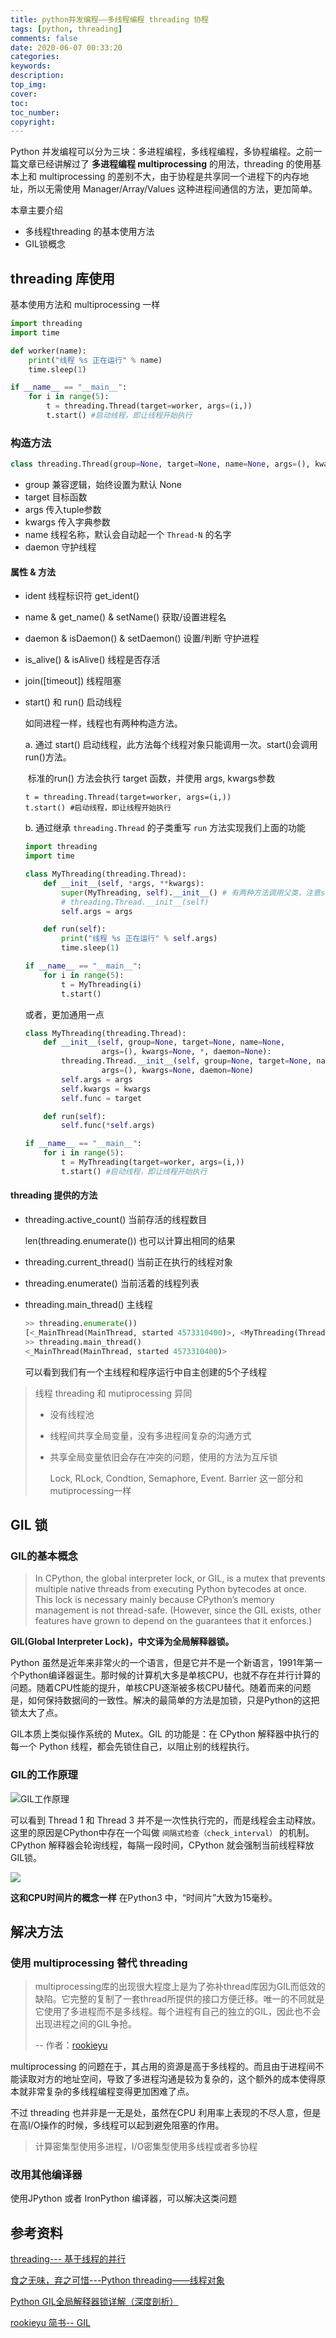 ```yaml
---
title: python并发编程——多线程编程 threading 协程
tags: [python, threading]
comments: false
date: 2020-06-07 00:33:20
categories:
keywords:
description:
top_img:
cover:
toc:
toc_number:
copyright:
---
```


Python 并发编程可以分为三块：多进程编程，多线程编程，多协程编程。之前一篇文章已经讲解过了 **多进程编程 multiprocessing** 的用法，threading 的使用基本上和 multiprocessing 的差别不大，由于协程是共享同一个进程下的内存地址，所以无需使用 Manager/Array/Values 这种进程间通信的方法，更加简单。

本章主要介绍

- 多线程threading 的基本使用方法
- GIL锁概念

<!--more-->

## threading 库使用

基本使用方法和 multiprocessing 一样

```python
import threading
import time

def worker(name):
    print("线程 %s 正在运行" % name)
    time.sleep(1)

if __name__ == "__main__":
    for i in range(5):
        t = threading.Thread(target=worker, args=(i,))
        t.start() #启动线程，即让线程开始执行
```

### 构造方法

```python
class threading.Thread(group=None, target=None, name=None, args=(), kwargs={}, *, daemon=None)¶
```

- group 兼容逻辑，始终设置为默认 None
- target 目标函数
- args 传入tuple参数
- kwargs 传入字典参数
- name 线程名称，默认会自动起一个 `Thread-N` 的名字
- daemon 守护线程

#### 属性 & 方法

- ident 线程标识符
  get_ident() 

- name & get_name() & setName() 获取/设置进程名

- daemon & isDaemon() & setDaemon() 设置/判断 守护进程

- is_alive() & isAlive() 线程是否存活

- join([timeout]) 线程阻塞

- start() 和 run() 启动线程

  如同进程一样，线程也有两种构造方法。

  a. 通过 start() 启动线程，此方法每个线程对象只能调用一次。start()会调用run()方法。

  ​	标准的run() 方法会执行 target 函数，并使用 args, kwargs参数

  ```
  t = threading.Thread(target=worker, args=(i,))
  t.start() #启动线程，即让线程开始执行
  ```

  b. 通过继承 `threading.Thread` 的子类重写 `run` 方法实现我们上面的功能

  ```python
  import threading
  import time
  
  class MyThreading(threading.Thread):
      def __init__(self, *args, **kwargs):
          super(MyThreading, self).__init__() # 有两种方法调用父类，注意self的区别
          # threading.Thread.__init__(self)
          self.args = args
  
      def run(self):
          print("线程 %s 正在运行" % self.args)
          time.sleep(1)
  
  if __name__ == "__main__":
      for i in range(5):
          t = MyThreading(i)
          t.start()
  ```

  或者，更加通用一点

  ```python
  class MyThreading(threading.Thread):
      def __init__(self, group=None, target=None, name=None,
                   args=(), kwargs=None, *, daemon=None):
          threading.Thread.__init__(self, group=None, target=None, name=None,
                   args=(), kwargs=None, daemon=None)
          self.args = args
          self.kwargs = kwargs
          self.func = target
  
      def run(self):
          self.func(*self.args)
  
  if __name__ == "__main__":
      for i in range(5):
          t = MyThreading(target=worker, args=(i,))
          t.start() #启动线程，即让线程开始执行
  ```

  

#### threading 提供的方法

- threading.active_count() 当前存活的线程数目

  len(threading.enumerate()) 也可以计算出相同的结果

- threading.current_thread()  当前正在执行的线程对象

- threading.enumerate() 当前活着的线程列表

- threading.main_thread() 主线程

  ```python
  >> threading.enumerate())
  [<_MainThread(MainThread, started 4573310400)>, <MyThreading(Thread-1, started 123145406984192)>, <MyThreading(Thread-2, started 123145412239360)>, <MyThreading(Thread-3, started 123145417494528)>, <MyThreading(Thread-4, started 123145422749696)>, <MyThreading(Thread-5, started 123145428004864)>]
  >> threading.main_thread()
  <_MainThread(MainThread, started 4573310400)>
  ```

  可以看到我们有一个主线程和程序运行中自主创建的5个子线程



> 线程 threading 和 mutiprocessing 异同
>
> - 没有线程池
>
> - 线程间共享全局变量，没有多进程间复杂的沟通方式
>
> - 共享全局变量依旧会存在冲突的问题，使用的方法为互斥锁
>
>   Lock, RLock, Condtion, Semaphore, Event. Barrier 
>   这一部分和 mutiprocessing一样



## GIL 锁

### GIL的基本概念

> In CPython, the global interpreter lock, or GIL, is a mutex that prevents multiple native threads from executing Python bytecodes at once. This lock is necessary mainly because CPython’s memory management is not thread-safe. (However, since the GIL exists, other features have grown to depend on the guarantees that it enforces.)

**GIL(Global Interpreter Lock)，中文译为全局解释器锁。**

Python 虽然是近年来非常火的一个语言，但是它并不是一个新语言，1991年第一个Python编译器诞生。那时候的计算机大多是单核CPU，也就不存在并行计算的问题。随着CPU性能的提升，单核CPU逐渐被多核CPU替代。随着而来的问题是，如何保持数据间的一致性。解决的最简单的方法是加锁，只是Python的这把锁太大了点。

GIL本质上类似操作系统的 Mutex。GIL 的功能是：在 CPython 解释器中执行的每一个 Python 线程，都会先锁住自己，以阻止别的线程执行。

### GIL的工作原理

![GIL工作原理](https://cdn.jsdelivr.net/gh/PPsteven/pictures/img/20200607024751.png)

可以看到 Thread 1 和 Thread 3 并不是一次性执行完的，而是线程会主动释放。这里的原因是CPython中存在一个叫做 `间隔式检查（check_interval）` 的机制。CPython 解释器会轮询线程，每隔一段时间，CPython 就会强制当前线程释放GIL锁。

![](https://cdn.jsdelivr.net/gh/PPsteven/pictures/img/20200607030558.png)

**这和CPU时间片的概念一样** 在Python3 中，“时间片”大致为15毫秒。 



## 解决方法

### 使用 multiprocessing 替代 threading

>multiprocessing库的出现很大程度上是为了弥补thread库因为GIL而低效的缺陷。它完整的复制了一套thread所提供的接口方便迁移。唯一的不同就是它使用了多进程而不是多线程。每个进程有自己的独立的GIL，因此也不会出现进程之间的GIL争抢。
>
>-- 作者：[rookieyu](https://www.jianshu.com/p/756c505ab828)

multiprocessing 的问题在于，其占用的资源是高于多线程的。而且由于进程间不能读取对方的地址空间，导致了多进程沟通是较为复杂的，这个额外的成本使得原本就非常复杂的多线程编程变得更加困难了点。

不过 threading 也并非是一无是处，虽然在CPU 利用率上表现的不尽人意，但是在高I/O操作的时候，多线程可以起到避免阻塞的作用。

> 计算密集型使用多进程，I/O密集型使用多线程或者多协程

### 改用其他编译器

使用JPython 或者 IronPython 编译器，可以解决这类问题



## 参考资料

 [threading--- 基于线程的并行](https://docs.python.org/zh-cn/3/library/threading.html#threading.Thread.run)

[食之无味，弃之可惜---Python threading——线程对象](https://zhuanlan.zhihu.com/p/38147045)

[Python GIL全局解释器锁详解（深度剖析）](http://c.biancheng.net/view/5537.html)

[rookieyu 简书-- GIL](https://www.jianshu.com/p/756c505ab828)


